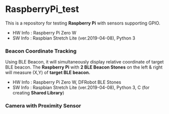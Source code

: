 # RaspberryPi_test
This is a repository for testing **Raspberry Pi** with sensors supporting GPIO.
* HW Info	:	Raspberry Pi Zero W
* SW Info	:	Raspbian Stretch Lite (ver.2019-04-08), Python 3






### Beacon Coordinate Tracking
Using BLE Beacon, it will simultaneously display relative coordinate of target BLE beacon.
The **Raspberry Pi** with **2 BLE Beacon Stones** on the left & right will measure (X,Y) of **target BLE beacon.**
* HW Info	:	Raspberry Pi Zero W, DFRobot BLE Stones
* SW Info	:	Raspbian Stretch Lite (ver.2019-04-08), Python 3, C (for creating **Shared Library**)






### Camera with Proximity Sensor
